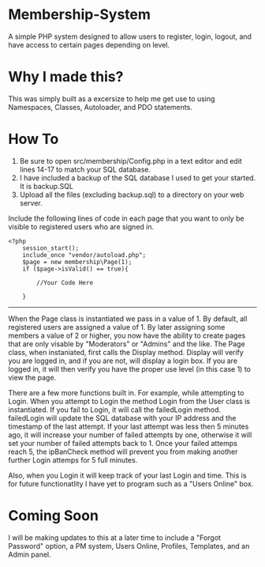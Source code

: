 # Membership-System
A simple PHP system designed to allow users to register, login, logout, and have access to certain pages depending on level.

# Why I made this?
This was simply built as a excersize to help me get use to using Namespaces, Classes, Autoloader, and PDO statements. 

# How To
1. Be sure to open src/membership/Config.php in a text editor and edit lines 14-17 to match your SQL database.
2. I have included a backup of the SQL database I used to get your started. It is backup.SQL
3. Upload all the files (excluding backup.sql) to a directory on your web server. 

Include the following lines of code in each page that you want to only be visible to registered users who are signed in.

```
<?php
    session_start();
    include_once "vendor/autoload.php";
    $page = new membership\Page(1);
    if ($page->isValid() == true){
        
        //Your Code Here
        
    }
```
<hr>

When the Page class is instantiated we pass in a value of 1.  By default, all registered users are assigned a value of 1.  By later assigning some members a value of 2 or higher, you now have the ability to create pages that are only visable by "Moderators" or "Admins" and the like.
The Page class, when instaniated, first calls the Display method. Display will verify you are logged in, and if you are not, will display a login box. 
If you are logged in, it will then verify you have the proper use level (in this case 1) to view the page. 

There are a few more functions built in.  For example, while attempting to Login. 
When you attempt to Login the method Login from the User class is instantiated. If you fail to Login, it will call the failedLogin method.
failedLogin will update the SQL database with your IP address and the timestamp of the last attempt. If your last attempt was less then 5 minutes ago, it will increase your number of failed attempts by one, otherwise it will set your number of failed attempts back to 1.  Once your failed attemps reach 5, the ipBanCheck method will prevent you from making another further Login attemps for 5 full minutes. 

Also, when you Login it will keep track of your last Login and time. This is for future functionatlity I have yet to program such as a "Users Online" box. 

# Coming Soon
I will be making updates to this at a later time to include a "Forgot Password" option, a PM system, Users Online, Profiles, Templates, and an Admin panel.

